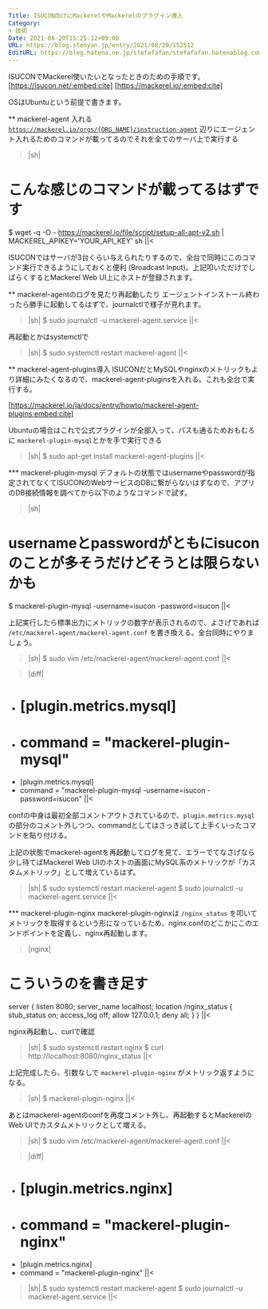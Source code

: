 ```yaml
---
Title: ISUCON向けにMackerelやMackerelのプラグイン導入
Category:
- 技術
Date: 2021-08-20T15:25:12+09:00
URL: https://blog.stenyan.jp/entry/2021/08/20/152512
EditURL: https://blog.hatena.ne.jp/stefafafan/stefafafan.hatenablog.com/atom/entry/26006613799289883
---
```


ISUCONでMackerel使いたいとなったときのための手順です。
[https://isucon.net/:embed:cite]
[https://mackerel.io/:embed:cite]

OSはUbuntuという前提で書きます。

** mackerel-agent 入れる
<code>https://mackerel.io/orgs/{ORG_NAME}/instruction-agent</code> 辺りにエージェント入れるためのコマンドが載ってるのでそれを全てのサーバ上で実行する

>|sh|
# こんな感じのコマンドが載ってるはずです
$ wget -q -O - https://mackerel.io/file/script/setup-all-apt-v2.sh | MACKEREL_APIKEY='YOUR_API_KEY' sh
||<

ISUCONではサーバが3台くらい与えられたりするので、全台で同時にこのコマンド実行できるようにしておくと便利 (Broadcast Input)。上記叩いただけでしばらくするとMackerel Web UI上にホストが登録されます。

** mackerel-agentのログを見たり再起動したり
エージェントインストール終わったら勝手に起動してるはずで、journalctlで様子が見れます。
>|sh|
$ sudo journalctl -u mackerel-agent.service
||<

再起動とかはsystemctlで
>|sh|
$ sudo systemctl restart mackerel-agent
||<

** mackerel-agent-plugins導入
ISUCONだとMySQLやnginxのメトリックもより詳細にみたくなるので、mackerel-agent-pluginsを入れる。これも全台で実行する。

[https://mackerel.io/ja/docs/entry/howto/mackerel-agent-plugins:embed:cite]

Ubuntuの場合はこれで公式プラグインが全部入って、パスも通るためおもむろに <code>mackerel-plugin-mysql</code>とかを手で実行できる
>|sh|
$ sudo apt-get install mackerel-agent-plugins
||<

*** mackerel-plugin-mysql
デフォルトの状態ではusernameやpasswordが指定されてなくてISUCONのWebサービスのDBに繋がらないはずなので、アプリのDB接続情報を調べてから以下のようなコマンドで試す。

>|sh|
# usernameとpasswordがともにisuconのことが多そうだけどそうとは限らないかも
$ mackerel-plugin-mysql -username=isucon -password=isucon
||<

上記実行したら標準出力にメトリックの数字が表示されるので、よさげであれば <code>/etc/mackerel-agent/mackerel-agent.conf</code> を書き換える。全台同時にやりましょう。

>|sh|
$ sudo vim /etc/mackerel-agent/mackerel-agent.conf
||<

>|diff|
- # [plugin.metrics.mysql]
- # command = "mackerel-plugin-mysql"
+ [plugin.metrics.mysql]
+ command = "mackerel-plugin-mysql -username=isucon -password=isucon"
||<

confの中身は最初全部コメントアウトされているので、<code>plugin.metrics.mysql</code> の部分のコメント外しつつ、commandとしてはさっき試して上手くいったコマンドを貼り付ける。

上記の状態でmackerel-agentを再起動してログを見て、エラーでてなさげなら少し待てばMackerel Web UIのホストの画面にMySQL系のメトリックが「カスタムメトリック」として増えているはず。

>|sh|
$ sudo systemctl restart mackerel-agent
$ sudo journalctl -u mackerel-agent.service
||<

*** mackerel-plugin-nginx
mackerel-plugin-nginxは <code>/nginx_status</code> を叩いてメトリックを取得するという形になっているため、nginx.confのどこかにこのエンドポイントを定義し、nginx再起動します。

>|nginx|
# こういうのを書き足す
server {
    listen 8080;
    server_name localhost;
    location /nginx_status {
        stub_status on;
        access_log off;
        allow 127.0.0.1;
        deny all;
    }
}
||<

nginx再起動し、curlで確認
>|sh|
$ sudo systemctl restart nginx
$ curl http://localhost:8080/nginx_status
||<

上記完成したら、引数なしで <code>mackerel-plugin-nginx</code> がメトリック返すようになる。

>|sh|
$ mackerel-plugin-nginx
||<

あとはmackerel-agentのconfを再度コメント外し、再起動するとMackerelのWeb UIでカスタムメトリックとして増える。
>|sh|
$ sudo vim /etc/mackerel-agent/mackerel-agent.conf
||<

>|diff|
- # [plugin.metrics.nginx]
- # command = "mackerel-plugin-nginx"
+ [plugin.metrics.nginx]
+ command = "mackerel-plugin-nginx"
||<

>|sh|
$ sudo systemctl restart mackerel-agent
$ sudo journalctl -u mackerel-agent.service
||<

